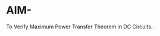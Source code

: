 <html>
<body>
<h1>AIM-</h1>
<p>To Verify Maximum Power Transfer Theorem in DC Circuits.. </p>
</body>
</html>

